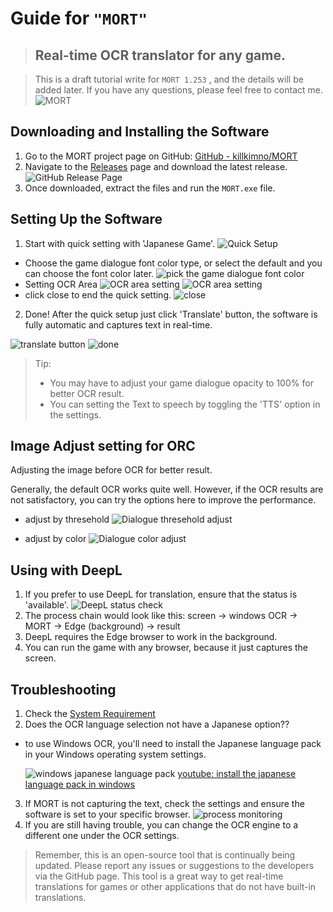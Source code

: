 # Guide for `"MORT"` 
> ## Real-time OCR translator for any game.



>This is a draft tutorial write for `MORT 1.253` , and the details will be added later. If you have any questions, please feel free to contact me.
![MORT](https://i.imgur.com/Xrh72F2.png)
## Downloading and Installing the Software
1. Go to the MORT project page on GitHub: [GitHub - killkimno/MORT](https://github.com/killkimno/MORT)
2. Navigate to the [Releases](https://github.com/killkimno/MORT/releases) page and download the latest release.
![GitHub Release Page](https://i.imgur.com/sPGjV3e.png)
3. Once downloaded, extract the files and run the `MORT.exe` file.

## Setting Up the Software

1. Start with quick setting with 'Japanese Game'.
![Quick Setup](https://i.imgur.com/uVyXqgE.png)
- Choose the game dialogue font color type, or select the default and you can choose the font color later.
![pick the game dialogue font color](https://imgur.com/DnTiQ1T.png)
- Setting OCR Area
![OCR area setting](https://imgur.com/F85fKo8.png)
![OCR area setting](https://i.imgur.com/gXPx1Er.png)
- click close to end the quick setting.
![close](https://i.imgur.com/hFFDDP5.png)

2. Done! After the quick setup just click 'Translate' button, the software is fully automatic and captures text in real-time.
   
![translate button](https://i.imgur.com/GMLVadY.png)
![done](https://i.imgur.com/UO89ECV.jpg)

 
> Tip:
>  - You may have to adjust your game dialogue opacity to 100% for better OCR result.
>  - You can setting the Text to speech by toggling the 'TTS' option in the settings.

## Image Adjust setting for ORC
 Adjusting the image before OCR for better result.

 Generally, the default OCR works quite well. However, if the OCR results are not satisfactory, you can try the options here to improve the performance.

- adjust by thresehold
![Dialogue thresehold adjust](https://i.imgur.com/cOCZpmp.jpg)

- adjust by color 
![Dialogue color adjust](https://i.imgur.com/h2xJk0K.jpg)

## Using with DeepL
1. If you prefer to use DeepL for translation, ensure that the status is 'available'.
![DeepL status check](https://i.imgur.com/ghrPPDm.png)
2. The process chain would look like this: screen -> windows OCR -> MORT -> Edge (background) -> result
3. DeepL requires the Edge browser to work in the background.
4. You can run the game with any browser, because it just captures the screen.

## Troubleshooting
1. Check the [System Requirement](https://github.com/killkimno/MORT#system-requirement)
2. Does the OCR language selection not have a Japanese option?? 
- to use Windows OCR, you'll need to install the Japanese language pack in your Windows operating system settings.

    ![windows japanese language pack](https://i.imgur.com/DlqDD88.png)
    [youtube: install the japanese language pack in windows](https://www.youtube.com/watch?v=Iq8YERqmRbg)

3. If MORT is not capturing the text, check the settings and ensure the software is set to your specific browser.
![process monitoring](https://i.imgur.com/UqeusNy.png)
4. If you are still having trouble, you can change the OCR engine to a different one under the OCR settings.

>Remember, this is an open-source tool that is continually being updated. Please report any issues or suggestions to the developers via the GitHub page. This tool is a great way to get real-time translations for games or other applications that do not have built-in translations.
